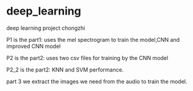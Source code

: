 # deep_learning
deep learning project chongzhi

P1 is the part1: uses the mel spectrogram to train the model,CNN and improved CNN model 

P2 is the part2: uses two csv files for training by the CNN model

P2_2 is the part2: KNN and SVM performance.

part 3 we extract the images we need from the audio to train the model.
